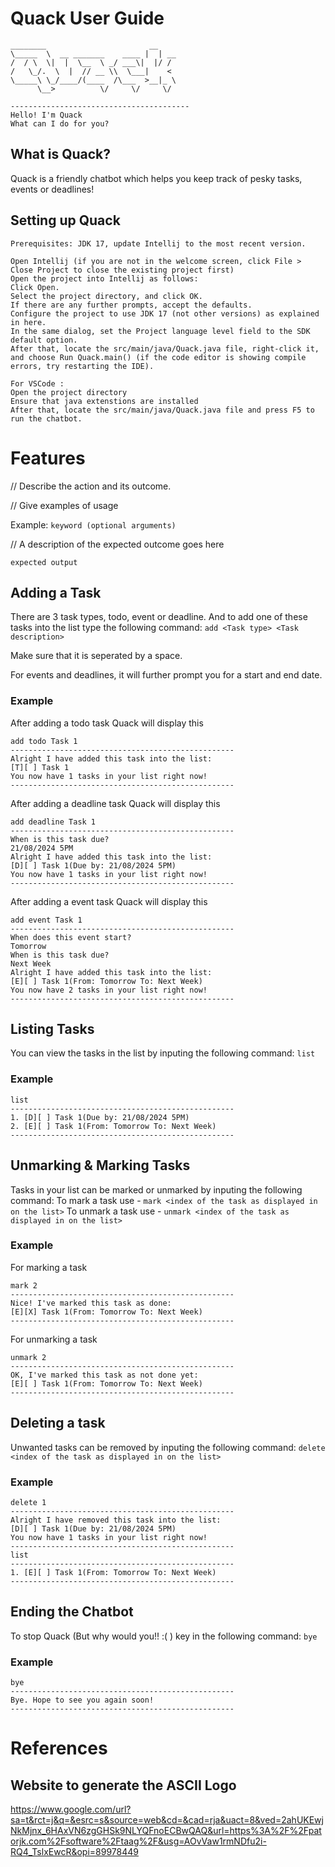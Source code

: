 # Quack User Guide
   ```
   ________                       __    
   \_____  \  __ _______    ____ |  | __
   /  / \  \|  |  \__  \ _/ ___\|  |/ /
   /   \_/.  \  |  // __ \\  \___|    < 
   \_____\ \_/____/(____  /\___  >__|_ \ 
         \__>          \/     \/     \/

   ----------------------------------------
   Hello! I'm Quack
   What can I do for you?
   ```

## What is Quack?

   Quack is a friendly chatbot which helps you keep track of pesky tasks, events or deadlines!

## Setting up Quack
    Prerequisites: JDK 17, update Intellij to the most recent version.

    Open Intellij (if you are not in the welcome screen, click File > Close Project to close the existing project first)
    Open the project into Intellij as follows:
    Click Open.
    Select the project directory, and click OK.
    If there are any further prompts, accept the defaults.
    Configure the project to use JDK 17 (not other versions) as explained in here.
    In the same dialog, set the Project language level field to the SDK default option.
    After that, locate the src/main/java/Quack.java file, right-click it, and choose Run Quack.main() (if the code editor is showing compile errors, try restarting the IDE).

    For VSCode :
    Open the project directory
    Ensure that java extenstions are installed
    After that, locate the src/main/java/Quack.java file and press F5 to run the chatbot.

# Features

// Describe the action and its outcome.

// Give examples of usage

Example: `keyword (optional arguments)`

// A description of the expected outcome goes here

```
expected output
```

## Adding a Task

There are 3 task types, todo, event or deadline. And to add one of these tasks into the list type the following command:
`add <Task type> <Task description>`

Make sure that it is seperated by a space.

For events and deadlines, it will further prompt you for a start and end date.

### Example

After adding a todo task Quack will display this
```
add todo Task 1
--------------------------------------------------
Alright I have added this task into the list: 
[T][ ] Task 1
You now have 1 tasks in your list right now!
--------------------------------------------------
```

After adding a deadline task Quack will display this
```
add deadline Task 1
--------------------------------------------------
When is this task due?
21/08/2024 5PM
Alright I have added this task into the list:
[D][ ] Task 1(Due by: 21/08/2024 5PM)
You now have 1 tasks in your list right now!
--------------------------------------------------
```

After adding a event task Quack will display this
```
add event Task 1
--------------------------------------------------
When does this event start?
Tomorrow
When is this task due?
Next Week
Alright I have added this task into the list:
[E][ ] Task 1(From: Tomorrow To: Next Week)
You now have 2 tasks in your list right now!
--------------------------------------------------
```

## Listing Tasks

You can view the tasks in the list by inputing the following command:
`list`

### Example
```
list
--------------------------------------------------
1. [D][ ] Task 1(Due by: 21/08/2024 5PM)
2. [E][ ] Task 1(From: Tomorrow To: Next Week)
--------------------------------------------------
```

## Unmarking & Marking Tasks

Tasks in your list can be marked or unmarked by inputing the following command:
To mark a task use - `mark <index of the task as displayed in on the list>`
To unmark a task use - `unmark <index of the task as displayed in on the list>`

### Example

For marking a task
```
mark 2
--------------------------------------------------
Nice! I've marked this task as done:
[E][X] Task 1(From: Tomorrow To: Next Week)
--------------------------------------------------
```

For unmarking a task
```
unmark 2
--------------------------------------------------
OK, I've marked this task as not done yet:
[E][ ] Task 1(From: Tomorrow To: Next Week)
--------------------------------------------------
```

## Deleting a task

Unwanted tasks can be removed by inputing the following command:
`delete <index of the task as displayed in on the list>`

### Example
```
delete 1
--------------------------------------------------
Alright I have removed this task into the list:
[D][ ] Task 1(Due by: 21/08/2024 5PM)
You now have 1 tasks in your list right now!
--------------------------------------------------
list 
--------------------------------------------------
1. [E][ ] Task 1(From: Tomorrow To: Next Week)
--------------------------------------------------
```

## Ending the Chatbot

To stop Quack (But why would you!! :( ) key in the following command:
`bye`

### Example
```
bye
--------------------------------------------------
Bye. Hope to see you again soon!
--------------------------------------------------
```

# References

## Website to generate the ASCII Logo

https://www.google.com/url?sa=t&rct=j&q=&esrc=s&source=web&cd=&cad=rja&uact=8&ved=2ahUKEwjNkMjnx_6HAxVN6zgGHSk9NLYQFnoECBwQAQ&url=https%3A%2F%2Fpatorjk.com%2Fsoftware%2Ftaag%2F&usg=AOvVaw1rmNDfu2i-RQ4_TslxEwcR&opi=89978449